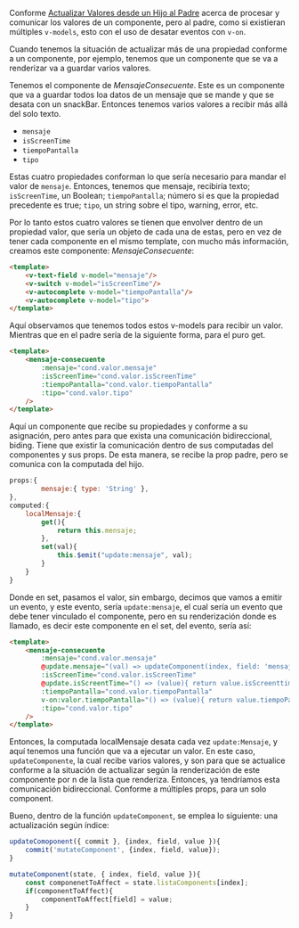 Conforme [Actualizar Valores desde un Hijo al Padre](https://www.notion.so/Actualizar-Valores-desde-un-Hijo-al-Padre-200673821c4c80cfbc3adf3661402cba?pvs=21) acerca de procesar y comunicar los valores de un componente, pero al padre, como si existieran múltiples `v-models`, esto con el uso de desatar eventos con `v-on`.

Cuando tenemos la situación de actualizar más de una propiedad conforme a un componente, por ejemplo, tenemos que un componente que se va a renderizar va a guardar varios valores.

Tenemos el componente de *MensajeConsecuente*. Este es un componente que va a guardar todos loa datos de un mensaje que se mande y que se desata con un snackBar. Entonces tenemos varios valores a recibir más allá del solo texto.

- `mensaje`
- `isScreenTime`
- `tiempoPantalla`
- `tipo`

Estas cuatro propiedades conforman lo que sería necesario para mandar el valor de `mensaje`. Entonces, tenemos que mensaje, recibiría texto; `isScreenTime`, un Boolean; `tiempoPantalla`; número si es que la propiedad precedente es true; `tipo`, un string sobre el tipo, warning, error, etc.

Por lo tanto estos cuatro valores se tienen que envolver dentro de un propiedad valor, que sería un objeto de cada una de estas, pero en vez de tener cada componente en el mismo template, con mucho más información, creamos este componente: *MensajeConsecuente*:

```html
<template>
	<v-text-field v-model="mensaje"/>
	<v-switch v-model="isScreenTime"/>
	<v-autocomplete v-model="tiempoPantalla"/>
	<v-autocomplete v-model="tipo">	
</template>
```

Aquí observamos que tenemos todos estos v-models para recibir un valor. Mientras que en el padre sería de la siguiente forma, para el puro get.

```html
<template>
	<mensaje-consecuente 
		:mensaje="cond.valor.mensaje"
		:isScreenTime="cond.valor.isScreenTime"
		:tiempoPantalla="cond.valor.tiempoPantalla"
		:tipo="cond.valor.tipo"
	/>
</template>
```

Aquí un componente que recibe su propiedades y conforme a su asignación, pero antes para que exista una comunicación bidireccional, biding. Tiene que existir la comunicación dentro de sus computadas del componentes y sus props. De esta manera, se recibe la prop padre, pero se comunica con la computada del hijo.

```jsx
props:{
		mensaje:{ type: 'String' },
},
computed:{
	localMensaje:{
		get(){
			return this.mensaje;
		},
		set(val){
			this.$emit("update:mensaje", val);
		}
	}
}
```

Donde en set, pasamos el valor, sin embargo, decimos que vamos a emitir un evento, y este evento, sería `update:mensaje`,  el cual sería un evento que debe tener vinculado el componente, pero en su renderización donde es llamado, es decir este componente en el set, del evento, sería así:

```html
<template>
	<mensaje-consecuente 
		:mensaje="cond.valor.mensaje"
		@update.mensaje="(val) => updateComponent(index, field: 'mensaje', value: val)"
		:isScreenTime="cond.valor.isScreenTime"
		@update.isScreentTime="() => (value){ return value.isScreenttime = val  }"
		:tiempoPantalla="cond.valor.tiempoPantalla"
		v-on:valor.tiempoPantalla="() => (value){ return value.tiempoPantalla = val }"
		:tipo="cond.valor.tipo"
	/>
</template>
```

Entonces, la computada localMensaje desata cada vez `update:Mensaje`, y aquí tenemos una función que va a ejecutar un valor. En este caso, `updateComponente`, la cual recibe varios valores, y son para que se actualice conforme a la situación de actualizar según la renderización de este componente por n de la lista que renderiza. Entonces, ya tendríamos esta comunicación bidireccional. Conforme a múltiples props, para un solo component.

Bueno, dentro de la función `updateComponent`, se emplea lo siguiente: una actualización según índice:

```jsx
updateComoponent({ commit }, {index, field, value }){
	commit('mutateComponent', {index, field, value});
}

mutateComponent(state, { index, field, value }){
	const componenetToAffect = state.listaComponents[index];
	if(componentToAffect){
		componentToAffect[field] = value;
	}
}
```
